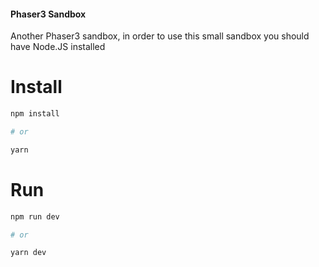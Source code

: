 #### Phaser3 Sandbox

Another Phaser3 sandbox, in order to use this small sandbox you should have Node.JS installed

# Install 

```bash
npm install

# or 

yarn
```

# Run

```bash
npm run dev

# or

yarn dev
```

